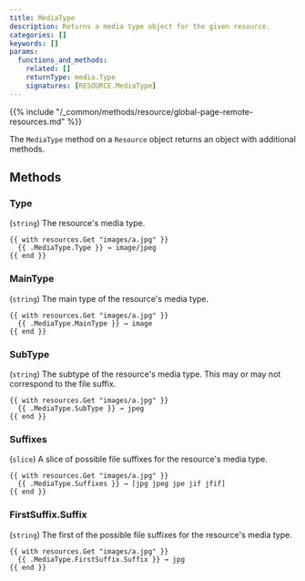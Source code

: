 ```yaml
---
title: MediaType
description: Returns a media type object for the given resource.
categories: []
keywords: []
params:
  functions_and_methods:
    related: []
    returnType: media.Type
    signatures: [RESOURCE.MediaType]
---
```


{{% include "/_common/methods/resource/global-page-remote-resources.md" %}}

The `MediaType` method on a `Resource` object returns an object with additional methods.

## Methods

### Type

(`string`) The resource's media type.

```go-html-template
{{ with resources.Get "images/a.jpg" }}
  {{ .MediaType.Type }} → image/jpeg
{{ end }}
```

### MainType

(`string`) The main type of the resource's media type.

```go-html-template
{{ with resources.Get "images/a.jpg" }}
  {{ .MediaType.MainType }} → image
{{ end }}
```

### SubType

(`string`) The subtype of the resource's media type. This may or may not correspond to the file suffix.

```go-html-template
{{ with resources.Get "images/a.jpg" }}
  {{ .MediaType.SubType }} → jpeg
{{ end }}
```

### Suffixes

(`slice`) A slice of possible file suffixes for the resource's media type.

```go-html-template
{{ with resources.Get "images/a.jpg" }}
  {{ .MediaType.Suffixes }} → [jpg jpeg jpe jif jfif]
{{ end }}
```

### FirstSuffix.Suffix

(`string`) The first of the possible file suffixes for the resource's media type.

```go-html-template
{{ with resources.Get "images/a.jpg" }}
  {{ .MediaType.FirstSuffix.Suffix }} → jpg
{{ end }}
```
